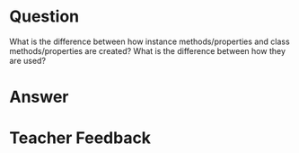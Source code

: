# Question

What is the difference between how instance methods/properties and class methods/properties are created? What is the difference between how they are used?

# Answer


# Teacher Feedback
